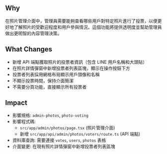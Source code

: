 ## Why
在照片管理介面中，管理員需要能夠查看哪些用戶對特定照片進行了投票，以便更好地了解照片的受歡迎程度和用戶參與情況。這個功能將提供透明度並幫助管理員做出更明智的內容管理決策。

## What Changes
- 新增 API 端點獲取照片的投票者資訊（包含 LINE 用戶名稱和大頭貼）
- 在照片詳情彈窗中新增投票者列表區塊，顯示在操作按鈕下方
- 投票者列表採用網格布局顯示用戶頭像和名稱
- 不顯示投票時間，保持介面簡潔
- 不需要分頁功能，直接顯示所有投票者

## Impact
- 影響規格: `admin-photos`, `photo-voting`
- 影響程式碼: 
  - `src/app/admin/photos/page.tsx` (照片管理介面)
  - 新增 `src/app/api/admin/photos/voters/route.ts` (API 端點)
- 資料庫查詢: 需要連接 `votes`, `users`, `photos` 表格
- 介面變更: 在現有照片詳情彈窗中新增投票者列表區塊
